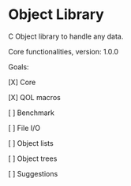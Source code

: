 # Object Library
 C Object library to handle any data.

 Core functionalities, version: 1.0.0

Goals:

 [X] Core
 
 [X] QOL macros
 
 [ ] Benchmark
 
 [ ] File I/O
 
 [ ] Object lists
 
 [ ] Object trees
 
 [ ] Suggestions
